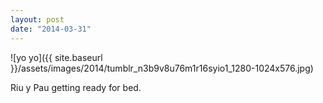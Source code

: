 ```yaml
---
layout: post
date: "2014-03-31"
---
```


![yo yo]({{ site.baseurl }}/assets/images/2014/tumblr_n3b9v8u76m1r16syio1_1280-1024x576.jpg)

Riu y Pau getting ready for bed.
